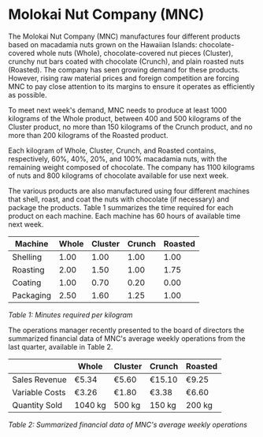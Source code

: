 # Molokai Nut Company (MNC)

The Molokai Nut Company (MNC) manufactures four different products based on macadamia nuts grown on the Hawaiian Islands: chocolate-covered whole nuts (Whole), chocolate-covered nut pieces (Cluster), crunchy nut bars coated with chocolate (Crunch), and plain roasted nuts (Roasted). The company has seen growing demand for these products. However, rising raw material prices and foreign competition are forcing MNC to pay close attention to its margins to ensure it operates as efficiently as possible.

To meet next week's demand, MNC needs to produce at least 1000 kilograms of the Whole product, between 400 and 500 kilograms of the Cluster product, no more than 150 kilograms of the Crunch product, and no more than 200 kilograms of the Roasted product.

Each kilogram of Whole, Cluster, Crunch, and Roasted contains, respectively, 60%, 40%, 20%, and 100% macadamia nuts, with the remaining weight composed of chocolate. The company has 1100 kilograms of nuts and 800 kilograms of chocolate available for use next week.

The various products are also manufactured using four different machines that shell, roast, and coat the nuts with chocolate (if necessary) and package the products. Table 1 summarizes the time required for each product on each machine. Each machine has 60 hours of available time next week.

| Machine      | Whole | Cluster | Crunch | Roasted |
|--------------|-------|---------|--------|---------|
| Shelling     | 1.00  | 1.00    | 1.00   | 1.00    |
| Roasting     | 2.00  | 1.50    | 1.00   | 1.75    |
| Coating      | 1.00  | 0.70    | 0.20   | 0.00    |
| Packaging    | 2.50  | 1.60    | 1.25   | 1.00    |

*Table 1: Minutes required per kilogram*

The operations manager recently presented to the board of directors the summarized financial data of MNC's average weekly operations from the last quarter, available in Table 2.

|                | Whole  | Cluster | Crunch | Roasted |
|----------------|--------|---------|--------|---------|
| Sales Revenue  | €5.34  | €5.60   | €15.10 | €9.25   |
| Variable Costs | €3.26  | €1.80   | €3.38  | €6.60   |
| Quantity Sold  | 1040 kg| 500 kg  | 150 kg | 200 kg  |

*Table 2: Summarized financial data of MNC's average weekly operations*
